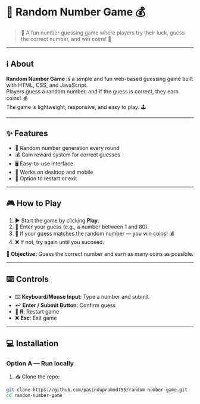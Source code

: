 # 🎲 Random Number Game 💰

> 🎯 A fun number guessing game where players try their luck, guess the correct number, and win coins! 🎉

---

## ℹ️ About

**Random Number Game** is a simple and fun web-based guessing game built with HTML, CSS, and JavaScript.  
Players guess a random number, and if the guess is correct, they earn coins! 💰  
The game is lightweight, responsive, and easy to play. 🕹️

---

## ✨ Features

* 🎲 Random number generation every round  
* 💰 Coin reward system for correct guesses  
* 🖥️ Easy-to-use interface  
* 📱 Works on desktop and mobile  
* 🔄 Option to restart or exit  

---

## 🎮 How to Play

1. ▶️ Start the game by clicking **Play**.  
2. 🔢 Enter your guess (e.g., a number between 1 and 80).  
3. 🎉 If your guess matches the random number — you win coins! 💰  
4. ❌ If not, try again until you succeed.  

**🎯 Objective:** Guess the correct number and earn as many coins as possible.  

---

## ⌨️ Controls

* ⌨️ **Keyboard/Mouse Input**: Type a number and submit  
* ↩️ **Enter / Submit Button**: Confirm guess  
* 🔄 **R**: Restart game  
* ❌ **Esc**: Exit game  

---

## 💻 Installation

### Option A — Run locally

1. 📥 Clone the repo:

```bash
git clone https://github.com/pasindupramod755/random-number-game.git
cd random-number-game
